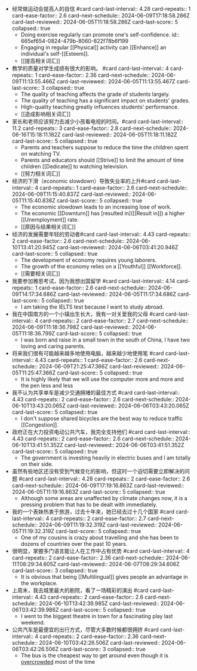 - 经常做运动会提高人的自信 #card
  card-last-interval:: 4.28
  card-repeats:: 1
  card-ease-factor:: 2.6
  card-next-schedule:: 2024-06-09T17:18:58.286Z
  card-last-reviewed:: 2024-06-05T11:18:58.286Z
  card-last-score:: 5
  collapsed:: true
	- Doing exercise regularly can promote one's self-confidence.
	  id:: 665ef654-0824-479b-8060-822f78b6f199
	- Engaging in regular [[Physical]] activity can [[Enhance]] an individual's self-[[Esteem]].
	- [[提高相关词汇]]
- 教学的质量对学生成绩有很大的影响。 #card
  card-last-interval:: 4
  card-repeats:: 1
  card-ease-factor:: 2.36
  card-next-schedule:: 2024-06-09T11:13:55.466Z
  card-last-reviewed:: 2024-06-05T11:13:55.467Z
  card-last-score:: 3
  collapsed:: true
	- The quality of teaching affects the grade of students largely.
	- The quality of teaching has a significant impact on students' grades.
	- High-quality teaching greatly influences students' performance.
	- [[造成影响相关词汇]]
- 家长和老师应该努力去减少小孩看电视的时间。#card
  card-last-interval:: 11.2
  card-repeats:: 3
  card-ease-factor:: 2.8
  card-next-schedule:: 2024-06-16T15:18:11.182Z
  card-last-reviewed:: 2024-06-05T11:18:11.182Z
  card-last-score:: 5
  collapsed:: true
	- Parents and teachers suppose to reduce the time the children spent on watching TV.
	- Parents and educators should [[Strive]] to limit the amount of time children [[Dedicate]] to watching television.
	- [[努力相关词汇]]
- 经济的下滑（economic slowdown）导致失业率的上升#card
  card-last-interval:: 4
  card-repeats:: 1
  card-ease-factor:: 2.6
  card-next-schedule:: 2024-06-09T11:15:40.837Z
  card-last-reviewed:: 2024-06-05T11:15:40.838Z
  card-last-score:: 5
  collapsed:: true
	- The economic slowdown leads to an increasing lose of work.
	- The economic [[Downturn]] has [resulted in]([[Result in]]) a higher [[Unemployment]] rate.
	- [[原因与结果相关词汇]]
- 经济的发展需要年轻的劳动者#card
  card-last-interval:: 4.43
  card-repeats:: 2
  card-ease-factor:: 2.6
  card-next-schedule:: 2024-06-10T13:41:20.945Z
  card-last-reviewed:: 2024-06-06T03:41:20.946Z
  card-last-score:: 5
  collapsed:: true
	- The development of economy requires young laborers.
	- The growth of the economy relies on a [[Youthful]] [[Workforce]].
	- [[需要相关词汇]]
- 我要参加雅思考试，因为我想出国留学 #card
  card-last-interval:: 4.14
  card-repeats:: 1
  card-ease-factor:: 2.6
  card-next-schedule:: 2024-06-09T14:17:34.686Z
  card-last-reviewed:: 2024-06-05T11:17:34.686Z
  card-last-score:: 5
  collapsed:: true
	- I am taking the IELTS test because I want to study abroad.
- 我在中国南方的一个小镇出生长大，我有一对关爱我的父母 #card
  card-last-interval:: 4
  card-repeats:: 2
  card-ease-factor:: 2.7
  card-next-schedule:: 2024-06-09T11:18:36.798Z
  card-last-reviewed:: 2024-06-05T11:18:36.799Z
  card-last-score:: 5
  collapsed:: true
	- I was born and raise in a small town in the south of China, I have two loving and caring parents.
- 将来我们很有可能越来越多地使用电脑，越来越少地使用笔 #card
  card-last-interval:: 4.43
  card-repeats:: 1
  card-ease-factor:: 2.6
  card-next-schedule:: 2024-06-09T21:25:47.366Z
  card-last-reviewed:: 2024-06-05T11:25:47.366Z
  card-last-score:: 5
  collapsed:: true
	- It is highly likely that we will use the computer more and more and the pen less and less
- 我不认为共享单车是减少交通拥堵的最佳方式 #card
  card-last-interval:: 4.43
  card-repeats:: 2
  card-ease-factor:: 2.6
  card-next-schedule:: 2024-06-10T13:43:20.065Z
  card-last-reviewed:: 2024-06-06T03:43:20.065Z
  card-last-score:: 5
  collapsed:: true
	- I don't suppose shared bicycles are the best way to reduce traffic [[Congestion]].
- 政府正在大力投资电动公共汽车，我完全支持他们 #card
  card-last-interval:: 4.43
  card-repeats:: 2
  card-ease-factor:: 2.6
  card-next-schedule:: 2024-06-10T13:41:51.352Z
  card-last-reviewed:: 2024-06-06T03:41:51.352Z
  card-last-score:: 5
  collapsed:: true
	- The government is investing heavily in electric buses and I am totally on their side.
- 虽然有些地区还没有受到气候变化的影响，但这时一个迫切需要立即解决的问题 #card
  card-last-interval:: 4.28
  card-repeats:: 2
  card-ease-factor:: 2.6
  card-next-schedule:: 2024-06-09T17:19:16.863Z
  card-last-reviewed:: 2024-06-05T11:19:16.863Z
  card-last-score:: 5
  collapsed:: true
	- Although some areas are unaffected by climate changes now, it is a pressing problem that has to be dealt with immediately.
- 我的一个表妹热衷于旅游，过去十年来，她已经去过十几个国家 #card
  card-last-interval:: 4
  card-repeats:: 2
  card-ease-factor:: 2.7
  card-next-schedule:: 2024-06-09T11:19:32.319Z
  card-last-reviewed:: 2024-06-05T11:19:32.319Z
  card-last-score:: 5
  collapsed:: true
	- One of my cousins is crazy about travelling and she has been to dozens of countries over the past 10 years.
- 很明显，掌握多门语言能让人在工作中占有优势 #card
  card-last-interval:: 4
  card-repeats:: 2
  card-ease-factor:: 2.36
  card-next-schedule:: 2024-06-11T08:29:34.605Z
  card-last-reviewed:: 2024-06-07T08:29:34.606Z
  card-last-score:: 3
  collapsed:: true
	- It is obvious that being [[Multilingual]] gives people an advantage in the workplace.
- 上周末，我去城里最大的剧院，看了一场精彩的演出 #card
  card-last-interval:: 4.43
  card-repeats:: 2
  card-ease-factor:: 2.6
  card-next-schedule:: 2024-06-10T13:42:39.985Z
  card-last-reviewed:: 2024-06-06T03:42:39.986Z
  card-last-score:: 5
  collapsed:: true
	- I went to the biggest theatre in town for a fascinating play last weekend.
- 公共汽车是最便宜的出行方式，尽管大多数时候都很拥挤 #card
  card-last-interval:: 4
  card-repeats:: 2
  card-ease-factor:: 2.36
  card-next-schedule:: 2024-06-10T03:42:26.506Z
  card-last-reviewed:: 2024-06-06T03:42:26.506Z
  card-last-score:: 3
  collapsed:: true
	- The bus is the cheapest way to get around even though it is [overcrowded]([[Overcrowd]]) most of the time